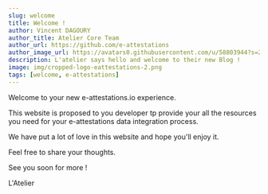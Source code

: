 ```yaml
---
slug: welcome
title: Welcome !
author: Vincent DAGOURY
author_title: Atelier Core Team
author_url: https://github.com/e-attestations
author_image_url: https://avatars0.githubusercontent.com/u/58803944?s=200&v=4
description: L'atelier says hello and welcome to their new Blog !
image: img/cropped-logo-eattestations-2.png
tags: [welcome, e-attestations]
---
```


Welcome to your new e-attestations.io experience.

<!--truncate-->

This website is proposed to you developer tp provide your all the resources you need for your e-attestations data integration process.

We have put a lot of love in this website and hope you'll enjoy it.

Feel free to share your thoughts.

See you soon for more !

L'Atelier
